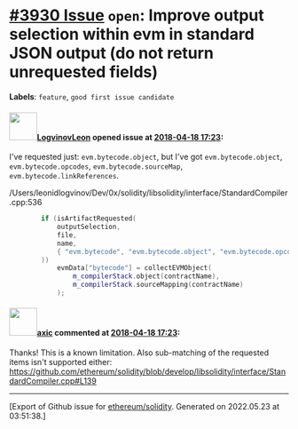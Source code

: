 # [\#3930 Issue](https://github.com/ethereum/solidity/issues/3930) `open`: Improve output selection within evm in standard JSON output (do not return unrequested fields)
**Labels**: `feature`, `good first issue candidate`


#### <img src="https://avatars.githubusercontent.com/u/6204356?u=38d3259e570a464c8ba980fe6d560df36010d299&v=4" width="50">[LogvinovLeon](https://github.com/LogvinovLeon) opened issue at [2018-04-18 17:23](https://github.com/ethereum/solidity/issues/3930):

I've requested just: `evm.bytecode.object`, but I've got `evm.bytecode.object`, `evm.bytecode.opcodes`, `evm.bytecode.sourceMap`, `evm.bytecode.linkReferences`.

/Users/leonidlogvinov/Dev/0x/solidity/libsolidity/interface/StandardCompiler.cpp:536
```cpp
		if (isArtifactRequested(
			outputSelection,
			file,
			name,
			{ "evm.bytecode", "evm.bytecode.object", "evm.bytecode.opcodes", "evm.bytecode.sourceMap", "evm.bytecode.linkReferences" }
		))
			evmData["bytecode"] = collectEVMObject(
				m_compilerStack.object(contractName),
				m_compilerStack.sourceMapping(contractName)
			);
```

#### <img src="https://avatars.githubusercontent.com/u/20340?v=4" width="50">[axic](https://github.com/axic) commented at [2018-04-18 17:23](https://github.com/ethereum/solidity/issues/3930#issuecomment-382473088):

Thanks! This is a known limitation. Also sub-matching of the requested items isn't supported either: https://github.com/ethereum/solidity/blob/develop/libsolidity/interface/StandardCompiler.cpp#L139


-------------------------------------------------------------------------------



[Export of Github issue for [ethereum/solidity](https://github.com/ethereum/solidity). Generated on 2022.05.23 at 03:51:38.]
